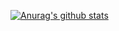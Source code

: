 [![Anurag's github stats](https://github-readme-stats.vercel.app/api?username=zhuSilence)](https://github.com/anuraghazra/github-readme-stats)
